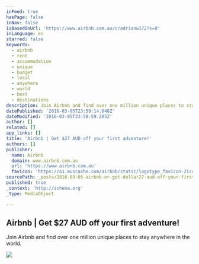 ```yaml
---
inFeed: true
hasPage: false
inNav: false
isBasedOnUrl: 'https://www.airbnb.com.au/c/adrianw172?s=8'
inLanguage: en
starred: false
keywords:
  - airbnb
  - rent
  - accommodation
  - unique
  - budget
  - local
  - anywhere
  - world
  - best
  - destinations
description: Join Airbnb and find over one million unique places to stay anywhere in the world.
datePublished: '2016-03-05T23:59:14.048Z'
dateModified: '2016-03-05T23:58:59.205Z'
author: []
related: []
app_links: []
title: 'Airbnb | Get $27 AUD off your first adventure!'
authors: []
publisher:
  name: Airbnb
  domain: www.airbnb.com.au
  url: 'https://www.airbnb.com.au'
  favicon: 'https://a1.muscache.com/airbnb/static/logotype_favicon-21cc8e6c6a2cca43f061d2dcabdf6e58.ico'
sourcePath: _posts/2016-03-05-airbnb-or-get-dollar27-aud-off-your-first-adventure.md
published: true
_context: 'http://schema.org'
_type: MediaObject

---
```

<article style=""><h1>Airbnb | Get $27 AUD off your first adventure!</h1><p>Join Airbnb and find over one million unique places to stay anywhere in the world.</p><img src="https://s3-us-west-2.amazonaws.com/the-grid-img/p/6a306e89eca0b7106a79acea62e53fa165bab6c1.png" /></article>